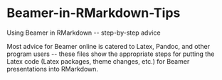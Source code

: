 # Beamer-in-RMarkdown-Tips
Using Beamer in RMarkdown -- step-by-step advice

Most advice for Beamer online is catered to Latex, Pandoc, and other program users -- these files show the appropriate steps for putting the Latex code (Latex packages, theme changes, etc.) for Beamer presentations into RMarkdown.

